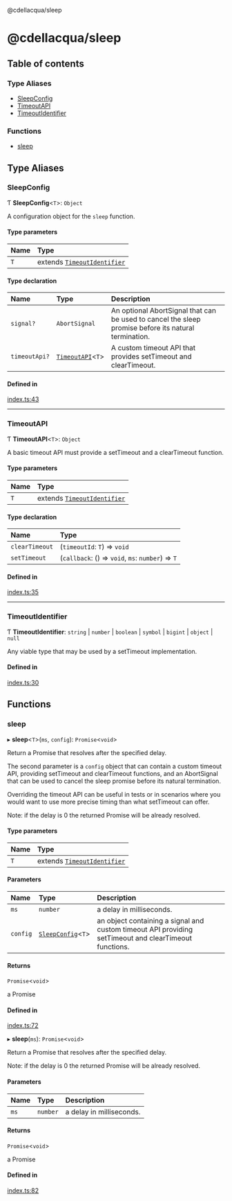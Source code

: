 @cdellacqua/sleep

# @cdellacqua/sleep

## Table of contents

### Type Aliases

- [SleepConfig](README.md#sleepconfig)
- [TimeoutAPI](README.md#timeoutapi)
- [TimeoutIdentifier](README.md#timeoutidentifier)

### Functions

- [sleep](README.md#sleep)

## Type Aliases

### SleepConfig

Ƭ **SleepConfig**<`T`\>: `Object`

A configuration object for the `sleep` function.

#### Type parameters

| Name | Type |
| :------ | :------ |
| `T` | extends [`TimeoutIdentifier`](README.md#timeoutidentifier) |

#### Type declaration

| Name | Type | Description |
| :------ | :------ | :------ |
| `signal?` | `AbortSignal` | An optional AbortSignal that can be used to cancel the sleep promise before its natural termination. |
| `timeoutApi?` | [`TimeoutAPI`](README.md#timeoutapi)<`T`\> | A custom timeout API that provides setTimeout and clearTimeout. |

#### Defined in

[index.ts:43](https://github.com/cdellacqua/sleep.js/blob/main/src/lib/index.ts#L43)

___

### TimeoutAPI

Ƭ **TimeoutAPI**<`T`\>: `Object`

A basic timeout API must provide a setTimeout and a clearTimeout function.

#### Type parameters

| Name | Type |
| :------ | :------ |
| `T` | extends [`TimeoutIdentifier`](README.md#timeoutidentifier) |

#### Type declaration

| Name | Type |
| :------ | :------ |
| `clearTimeout` | (`timeoutId`: `T`) => `void` |
| `setTimeout` | (`callback`: () => `void`, `ms`: `number`) => `T` |

#### Defined in

[index.ts:35](https://github.com/cdellacqua/sleep.js/blob/main/src/lib/index.ts#L35)

___

### TimeoutIdentifier

Ƭ **TimeoutIdentifier**: `string` \| `number` \| `boolean` \| `symbol` \| `bigint` \| `object` \| ``null``

Any viable type that may be used by a setTimeout implementation.

#### Defined in

[index.ts:30](https://github.com/cdellacqua/sleep.js/blob/main/src/lib/index.ts#L30)

## Functions

### sleep

▸ **sleep**<`T`\>(`ms`, `config`): `Promise`<`void`\>

Return a Promise that resolves after the specified delay.

The second parameter is a `config` object that can contain a custom timeout API,
providing setTimeout and clearTimeout functions,
and an AbortSignal that can be used
to cancel the sleep promise before its natural termination.

Overriding the timeout API can be useful in tests or in scenarios where you would want
to use more precise timing than what setTimeout can offer.

Note: if the delay is 0 the returned Promise will be already resolved.

#### Type parameters

| Name | Type |
| :------ | :------ |
| `T` | extends [`TimeoutIdentifier`](README.md#timeoutidentifier) |

#### Parameters

| Name | Type | Description |
| :------ | :------ | :------ |
| `ms` | `number` | a delay in milliseconds. |
| `config` | [`SleepConfig`](README.md#sleepconfig)<`T`\> | an object containing a signal and custom timeout API providing setTimeout and clearTimeout functions. |

#### Returns

`Promise`<`void`\>

a Promise

#### Defined in

[index.ts:72](https://github.com/cdellacqua/sleep.js/blob/main/src/lib/index.ts#L72)

▸ **sleep**(`ms`): `Promise`<`void`\>

Return a Promise that resolves after the specified delay.

Note: if the delay is 0 the returned Promise will be already resolved.

#### Parameters

| Name | Type | Description |
| :------ | :------ | :------ |
| `ms` | `number` | a delay in milliseconds. |

#### Returns

`Promise`<`void`\>

a Promise

#### Defined in

[index.ts:82](https://github.com/cdellacqua/sleep.js/blob/main/src/lib/index.ts#L82)
